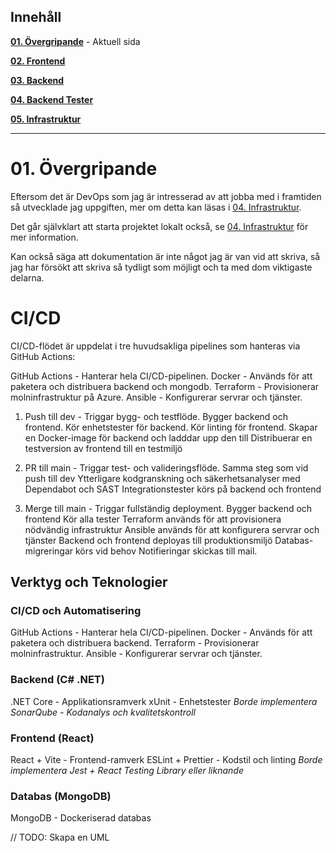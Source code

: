 ﻿
## Innehåll

**[01. Övergripande](01.%20Övergripande.md)** - Aktuell sida

**[02. Frontend](02.%20Frontend.md)**

**[03. Backend](03.%20Backend.md)**

**[04. Backend Tester](04.%20Backend%20Tester.md)**

**[05. Infrastruktur](05.%20Infrastruktur.md)**

---

# 01. Övergripande

Eftersom det är DevOps som jag är intresserad av att jobba med i framtiden så utvecklade jag uppgiften, mer om detta kan läsas i [04. Infrastruktur](04.%20Infrastruktur.md).

Det går självklart att starta projektet lokalt också, se [04. Infrastruktur](04.%20Infrastruktur.md) för mer information.

Kan också säga att dokumentation är inte något jag är van vid att skriva, så jag har försökt att skriva så tydligt  som möjligt och ta med dom viktigaste delarna.

# CI/CD
CI/CD-flödet är uppdelat i tre huvudsakliga pipelines som hanteras via GitHub Actions:

GitHub Actions - Hanterar hela CI/CD-pipelinen.
Docker - Används för att paketera och distribuera backend och mongodb.
Terraform - Provisionerar molninfrastruktur på Azure.
Ansible - Konfigurerar servrar och tjänster.

1. Push till dev - Triggar bygg- och testflöde.
Bygger backend och frontend.
Kör enhetstester för backend.
Kör linting för frontend.
Skapar en Docker-image för backend och ladddar upp den till 
Distribuerar en testversion av frontend till en testmiljö

1. PR till main - Triggar test- och valideringsflöde.
Samma steg som vid push till dev
Ytterligare kodgranskning och säkerhetsanalyser med Dependabot och SAST
Integrationstester körs på backend och frontend

1. Merge till main - Triggar fullständig deployment.
Bygger backend och frontend
Kör alla tester
Terraform används för att provisionera nödvändig infrastruktur
Ansible används för att konfigurera servrar och tjänster
Backend och frontend deployas till produktionsmiljö
Databas-migreringar körs vid behov
Notifieringar skickas till mail.


## Verktyg och Teknologier

### CI/CD och Automatisering
GitHub Actions - Hanterar hela CI/CD-pipelinen.
Docker - Används för att paketera och distribuera backend.
Terraform - Provisionerar molninfrastruktur.
Ansible - Konfigurerar servrar och tjänster.

### Backend (C# .NET)
.NET Core - Applikationsramverk
xUnit - Enhetstester
_Borde implementera SonarQube - Kodanalys och kvalitetskontroll_

### Frontend (React)
React + Vite - Frontend-ramverk
ESLint + Prettier - Kodstil och linting
_Borde implementera Jest + React Testing Library eller liknande_

### Databas (MongoDB)
MongoDB - Dockeriserad databas

// TODO: Skapa en UML
